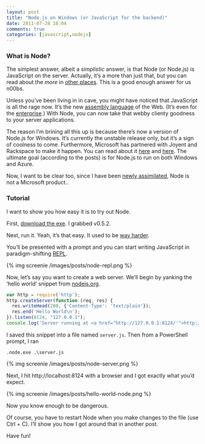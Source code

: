 ```yaml
---
layout: post
title: "Node.js on Windows (or JavaScript for the backend)"
date: 2011-07-28 16:04
comments: true
categories: [javascript,nodejs]
---
```


### What is Node?
The simplest answer, albeit a _simplistic_ answer, is that Node (or Node.js) is JavaScript on the server. Actually, it’s a more than just that, but you can read about the _more_ in [other places](http://www.nodejs.org/#about "Official NodeJS site"). This is a good enough answer for us n00bs.

Unless you’ve been living in in cave, you might have noticed that JavaScript is all the rage now. It’s the new [assembly language](http://www.hanselman.com/blog/JavaScriptIsAssemblyLanguageForTheWebPart2MadnessOrJustInsanity.aspx "the assorted ramblings of Hanselman") of the Web. (It’s even for the [enterprise](http://enterprise-js.com/ "this isn't serious btw").) With Node, you can now take that webby clienty goodness to your server applications.
<!--more-->
The reason I’m brining all this up is because there’s now a version of Node.js for Windows. It’s currently the unstable release only, but it’s a sign of coolness to come. Furthermore, Microsoft has partnered with Joyent and Rackspace to make it happen. You can read about it [here](http://blogs.msdn.com/b/interoperability/archive/2011/06/23/microsoft-working-with-joyent-and-the-node-community-to-bring-node-js-to-windows.aspx "Microsoft and Node") and [here](http://blog.nodejs.org/2011/06/23/porting-node-to-windows-with-microsoft%E2%80%99s-help/ "More about Node and Windows"). The ultimate goal (according to the posts) is for Node.js to run on both Windows and Azure.

Now, I want to be clear too, since I have been [newly assimilated](http://devlicious.com/blogs/christopher_bennage/archive/2011/04/06/a-punctuated-life.aspx "moving to Microsoft"), Node is not a Microsoft product..

### Tutorial
I want to show you how easy it is to try out Node.

First, [download the exe](http://www.nodejs.org/#download). I grabbed v0.5.2.

Next, run it. Yeah, it’s that easy. It used to be [way harder](http://www.lazycoder.com/weblog/2010/03/18/getting-started-with-node-js-on-windows/ "Scott's just this guy you know").

You’ll be presented with a prompt and you can start writing JavaScript in paradigm-shifting [REPL](http://en.wikipedia.org/wiki/REPL "read-eval-print loop").

{% img screenie /images/posts/node-repl.png %}

Now, let’s say you want to create a web server. We’ll begin by yanking the ‘hello world’ snippet from [nodejs.org](http://www.nodejs.org/ "hello world!").

``` javascript
var http = require('http');  
http.createServer(function (req, res) {  
  res.writeHead(200, {'Content-Type': 'text/plain'});  
  res.end('Hello World\n');  
}).listen(8124, "127.0.0.1");  
console.log('Server running at <a href="http://127.0.0.1:8124/'">http://127.0.0.1:8124/'</a>);  
```

I saved this snippet into a file named `server.js`. Then from a PowerShell prompt, I ran

	.node.exe .\server.js

{% img screenie /images/posts/node-server.png %}

Next, I hit http://localhost:8124 with a browser and I got exactly what you’d expect.

{% img screenie /images/posts/hello-world-node.png %}

Now you know enough to be dangerous.

Of course, you have to restart Node when you make changes to the file (use Ctrl + C). I’ll show you how I got around that in another post.

Have fun!
